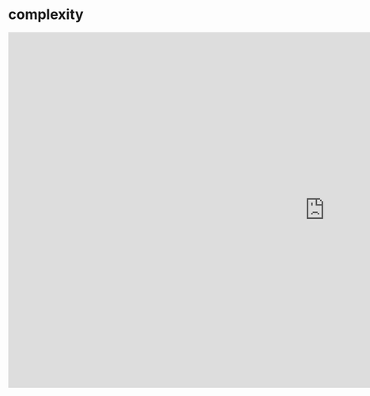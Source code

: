 # complexity

<iframe width="1280" height="720" src="https://www.youtube.com/embed/5r3tLh8YkN8" title="HTETEOTW Chapter 2: Complexity" frameborder="0" allow="accelerometer; autoplay; clipboard-write; encrypted-media; gyroscope; picture-in-picture; web-share" referrerpolicy="strict-origin-when-cross-origin" allowfullscreen></iframe>
